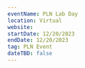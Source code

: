 ```yaml
---
eventName: PLN Lab Day
location: Virtual
website: 
startDate: 12/20/2023
endDate: 12/20/2023
tag: PLN Event
dateTBD: false
---
```


